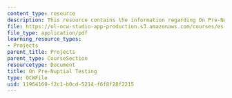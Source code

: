 ```yaml
---
content_type: resource
description: This resource contains the information regarding On Pre-Nuptial Testing.
file: https://ol-ocw-studio-app-production.s3.amazonaws.com/courses/es-253-aids-and-poverty-in-africa-spring-2005/11964160f2c1b0cd5214f6f8f28f2215_MITES_253S05_priyadesai.pdf
file_type: application/pdf
learning_resource_types:
- Projects
parent_title: Projects
parent_type: CourseSection
resourcetype: Document
title: On Pre-Nuptial Testing
type: OCWFile
uid: 11964160-f2c1-b0cd-5214-f6f8f28f2215
---
```

